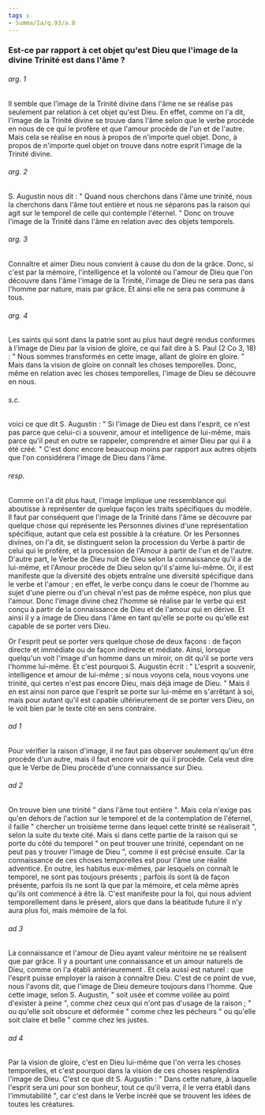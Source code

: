 ```yaml
---
tags : 
- Summa/Ia/q.93/a.8
---
```


### Est-ce par rapport à cet objet qu'est Dieu que l'image de la divine Trinité est dans l'âme ?



###### arg. 1
Il semble que l'image de la Trinité divine dans l'âme ne se réalise pas seulement par relation à cet objet qu'est Dieu. En effet, comme on l'a dit, l'image de la Trinité divine se trouve dans l'âme selon que le verbe procède en nous de ce qui le profère et que l'amour procède de l'un et de l'autre. Mais cela se réalise en nous à propos de n'importe quel objet. Donc, à propos de n'importe quel objet on trouve dans notre esprit l'image de la Trinité divine. 

###### arg. 2
S. Augustin nous dit : " Quand nous cherchons dans l'âme une trinité, nous la cherchons dans l'âme tout entière et nous ne séparons pas la raison qui agit sur le temporel de celle qui contemple l'éternel. " Donc on trouve l'image de la Trinité dans l'âme en relation avec des objets temporels. 

###### arg. 3
Connaître et aimer Dieu nous convient à cause du don de la grâce. Donc, si c'est par la mémoire, l'intelligence et la volonté ou l'amour de Dieu que l'on découvre dans l'âme l'image de la Trinité, l'image de Dieu ne sera pas dans l'homme par nature, mais par grâce. Et ainsi elle ne sera pas commune à tous. 

###### arg. 4
Les saints qui sont dans la patrie sont au plus haut degré rendus conformes à l'image de Dieu par la vision de gloire, ce qui fait dire à S. Paul (2 Co 3, 18) : " Nous sommes transformés en cette image, allant de gloire en gloire. " Mais dans la vision de gloire on connaît les choses temporelles. Donc, même en relation avec les choses temporelles, l'image de Dieu se découvre en nous. 

###### s.c.
voici ce que dit S. Augustin : " Si l'image de Dieu est dans l'esprit, ce n'est pas parce que celui-ci a souvenir, amour et intelligence de lui-même, mais parce qu'il peut en outre se rappeler, comprendre et aimer Dieu par qui il a été créé. " C'est donc encore beaucoup moins par rapport aux autres objets que l'on considérera l'image de Dieu dans l'âme. 

###### resp.
Comme on l'a dit plus haut, l'image implique une ressemblance qui aboutisse à représenter de quelque façon les traits spécifiques du modèle. Il faut par conséquent que l'image de la Trinité dans l'âme se découvre par quelque chose qui représente les Personnes divines d'une représentation spécifique, autant que cela est possible à la créature. Or les Personnes divines, on l'a dit, se distinguent selon la procession du Verbe à partir de celui qui le profère, et la procession de l'Amour à partir de l'un et de l'autre. D'autre part, le Verbe de Dieu nuit de Dieu selon la connaissance qu'il a de lui-même, et l'Amour procède de Dieu selon qu'il s'aime lui-même. Or, il est manifeste que la diversité des objets entraîne une diversité spécifique dans le verbe et l'amour ; en effet, le verbe conçu dans le coeur de l'homme au sujet d'une pierre ou d'un cheval n'est pas de même espèce, non plus que l'amour. Donc l'image divine chez l'homme se réalise par le verbe qui est conçu à partir de la connaissance de Dieu et de l'amour qui en dérive. Et ainsi il y a image de Dieu dans l'âme en tant qu'elle se porte ou qu'elle est capable de se porter vers Dieu. 

Or l'esprit peut se porter vers quelque chose de deux façons : de façon directe et immédiate ou de façon indirecte et médiate. Ainsi, lorsque quelqu'un voit l'image d'un homme dans un miroir, on dit qu'il se porte vers l'homme lui-même. Et c'est pourquoi S. Augustin écrit : " L'esprit a souvenir, intelligence et amour de lui-même ; si nous voyons cela, nous voyons une trinité, qui certes n'est pas encore Dieu, mais déjà image de Dieu. " Mais il en est ainsi non parce que l'esprit se porte sur lui-même en s'arrêtant à soi, mais pour autant qu'il est capable ultérieurement de se porter vers Dieu, on le voit bien par le texte cité en sens contraire. 

###### ad 1
Pour vérifier la raison d'image, il ne faut pas observer seulement qu'un être procède d'un autre, mais il faut encore voir de qui il procède. Cela veut dire que le Verbe de Dieu procède d'une connaissance sur Dieu. 

###### ad 2
On trouve bien une trinité " dans l'âme tout entière ". Mais cela n'exige pas qu'en dehors de l'action sur le temporel et de la contemplation de l'éternel, il faille " chercher un troisième terme dans lequel cette trinité se réaliserait ", selon la suite du texte cité. Mais si dans cette partie de la raison qui se porte du côté du temporel " on peut trouver une trinité, cependant on ne peut pas y trouver l'image de Dieu ", comme il est précisé ensuite. Car la connaissance de ces choses temporelles est pour l'âme une réalité adventice. En outre, les habitus eux-mêmes, par lesquels on connaît le temporel, ne sont pas toujours présents ; parfois ils sont là de façon présente, parfois ils ne sont là que par la mémoire, et cela même après qu'ils ont commencé à être là. C'est manifeste pour la foi, qui nous advient temporellement dans le présent, alors que dans la béatitude future il n'y aura plus foi, mais mémoire de la foi. 

###### ad 3
La connaissance et l'amour de Dieu ayant valeur méritoire ne se réalisent que par grâce. Il y a pourtant une connaissance et un amour naturels de Dieu, comme on l'a établi antérieurement . Et cela aussi est naturel : que l'esprit puisse employer la raison à connaître Dieu. C'est de ce point de vue, nous l'avons dit, que l'image de Dieu demeure toujours dans l'homme. Que cette image, selon S. Augustin, " soit usée et comme voilée au point d'exister à peine ", comme chez ceux qui n'ont pas d'usage de la raison ; " ou qu'elle soit obscure et déformée " comme chez les pécheurs " ou qu'elle soit claire et belle " comme chez les justes. 

###### ad 4
Par la vision de gloire, c'est en Dieu lui-même que l'on verra les choses temporelles, et c'est pourquoi dans la vision de ces choses resplendira l'image de Dieu. C'est ce que dit S. Augustin : " Dans cette nature, à laquelle l'esprit sera uni pour son bonheur, tout ce qu'il verra, il le verra établi dans l'immutabilité ", car c'est dans le Verbe incréé que se trouvent les idées de toutes les créatures. 

